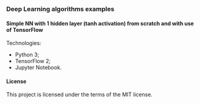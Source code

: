 ### Deep Learning algorithms examples
#### Simple NN with 1 hidden layer (tanh activation) from scratch and with use of TensorFlow

Technologies:
- Python 3;
- TensorFlow 2;
- Jupyter Notebook.

#### License

This project is licensed under the terms of the MIT license.